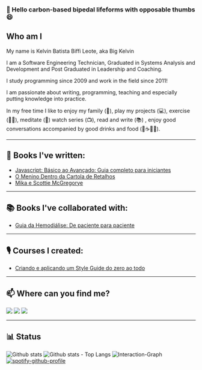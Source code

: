 ### 👋 Hello carbon-based bipedal lifeforms with opposable thumbs 😄
## Who am I

My name is Kelvin Batista Biffi Leote, aka Big Kelvin

I am a Software Engineering Technician, Graduated in Systems Analysis and Development and Post Graduated in Leadership and Coaching.

I study programming since 2009 and work in the field since 2011!

I am passionate about writing, programming, teaching and especially putting knowledge into practice.

In my free time I like to enjoy my family (:sparkling_heart:), play my projects (:computer:), exercise (:weight_lifting_man:), meditate (:lotus_position:) watch series (📺), read and write (📚) , enjoy good conversations accompanied by good drinks and food (:cheese::coffee::wine_glass:🍺).

------

## 📝 Books I've written:

- [Javascript: Básico ao Avançado: Guia completo para iniciantes]([https://amzn.to/3jpQkw6](https://www.amazon.com.br/dp/B0BS9VQTJW/))
- [O Menino Dentro da Cartola de Retalhos](https://amzn.to/2HR6FfC)
- [Mika e Scottie McGregorye](https://amzn.to/2Grb9ZM)

------

## 📚 Books I've collaborated with:

- [Guia da Hemodiálise: De paciente para paciente](https://amzn.to/33kOirD)

------

## 🎙️ Courses I created:

- [Criando e aplicando um Style Guide do zero ao todo](https://www.udemy.com/course/criando-e-aplicando-um-style-guide-do-zero-ao-todo/)

------

## 📫 Where can you find me?

[<img src="https://img.shields.io/badge/LinkedIn-blue?logo=linkedin">](https://www.linkedin.com/in/kelvinbiffi/)
[<img src="https://img.shields.io/badge/Gmail-red?logo=Gmail&logoColor=white">](mailto:kelvinbiffi.developer@gmail.com)
[<img src="https://img.shields.io/badge/-Instagram-d93383?style=flat-square&labelColor=d93383&logo=instagram&logoColor=white">](https://www.instagram.com/kelvinbiffi/)

------

## 📊 Status

![Github stats](https://github-readme-stats.vercel.app/api?username=kelvinbiffi&hide_title=true&show_icons=true&count_private=true&line_height=21)
![Github stats - Top Langs](https://github-readme-stats.vercel.app/api/top-langs/?username=kelvinbiffi&hide_title=true&layout=compact&hide=jupyter%20notebook)
![Interaction-Graph](https://activity-graph.herokuapp.com/graph?username=kelvinbiffi&theme=redical)
[![spotify-github-profile](https://spotify-github-profile.vercel.app/api/view?uid=12159221653&cover_image=true&theme=default)](https://github.com/kittinan/spotify-github-profile)
